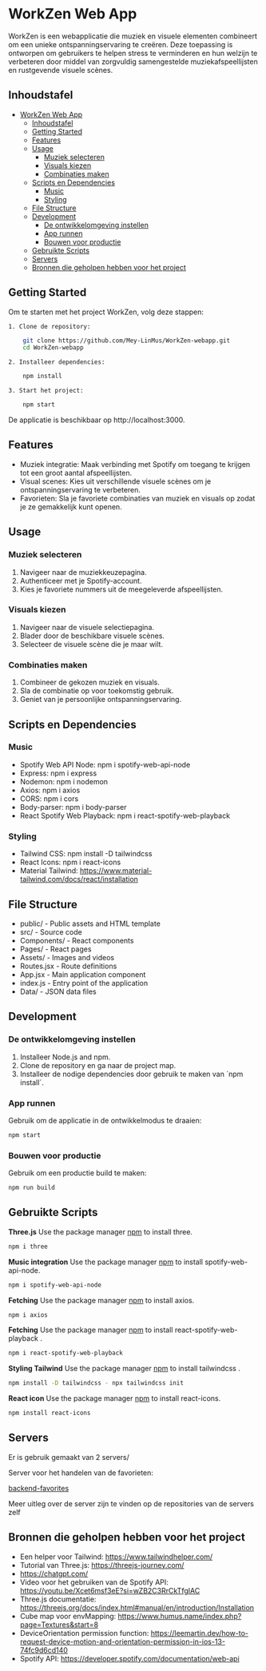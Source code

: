 # WorkZen Web App

WorkZen is een webapplicatie die muziek en visuele elementen combineert om een unieke ontspanningservaring te creëren. Deze toepassing is ontworpen om gebruikers te helpen stress te verminderen en hun welzijn te verbeteren door middel van zorgvuldig samengestelde muziekafspeellijsten en rustgevende visuele scènes.

## Inhoudstafel

- [WorkZen Web App](#workzen-web-app)
  - [Inhoudstafel](#inhoudstafel)
  - [Getting Started](#getting-started)
  - [Features](#features)
  - [Usage](#usage)
    - [Muziek selecteren](#muziek-selecteren)
    - [Visuals kiezen](#visuals-kiezen)
    - [Combinaties maken](#combinaties-maken)
  - [Scripts en Dependencies](#scripts-en-dependencies)
    - [Music](#music)
    - [Styling](#styling)
  - [File Structure](#file-structure)
  - [Development](#development)
    - [De ontwikkelomgeving instellen](#de-ontwikkelomgeving-instellen)
    - [App runnen](#app-runnen)
    - [Bouwen voor productie](#bouwen-voor-productie)
  - [Gebruikte Scripts](#gebruikte-scripts)
  - [Servers](#servers)
  - [Bronnen die geholpen hebben voor het project](#bronnen-die-geholpen-hebben-voor-het-project)

## Getting Started

Om te starten met het project WorkZen, volg deze stappen:

    1. Clone de repository:

```bash
    git clone https://github.com/Mey-LinMus/WorkZen-webapp.git
    cd WorkZen-webapp
```
    2. Installeer dependencies:

```bash
    npm install
 ```

    3. Start het project:

```bash
    npm start
 ```

De applicatie is beschikbaar op http://localhost:3000.

## Features

- Muziek integratie: Maak verbinding met Spotify om toegang te krijgen tot een groot aantal afspeellijsten.
- Visual scenes: Kies uit verschillende visuele scènes om je ontspanningservaring te verbeteren.
- Favorieten: Sla je favoriete combinaties van muziek en visuals op zodat je ze gemakkelijk kunt openen.

## Usage

### Muziek selecteren

1. Navigeer naar de muziekkeuzepagina.
2. Authenticeer met je Spotify-account.
3. Kies je favoriete nummers uit de meegeleverde afspeellijsten.

### Visuals kiezen

1. Navigeer naar de visuele selectiepagina.
2. Blader door de beschikbare visuele scènes.
3. Selecteer de visuele scène die je maar wilt.

### Combinaties maken

1. Combineer de gekozen muziek en visuals.
2. Sla de combinatie op voor toekomstig gebruik.
3. Geniet van je persoonlijke ontspanningservaring.

## Scripts en Dependencies

### Music

- Spotify Web API Node: npm i spotify-web-api-node
- Express: npm i express
- Nodemon: npm i nodemon
- Axios: npm i axios
- CORS: npm i cors
- Body-parser: npm i body-parser
- React Spotify Web Playback: npm i react-spotify-web-playback

### Styling

- Tailwind CSS: npm install -D tailwindcss
- React Icons: npm i react-icons
- Material Tailwind: https://www.material-tailwind.com/docs/react/installation

## File Structure

- public/ - Public assets and HTML template
- src/ - Source code
- Components/ - React components
- Pages/ - React pages
- Assets/ - Images and videos
- Routes.jsx - Route definitions
- App.jsx - Main application component
- index.js - Entry point of the application
- Data/ - JSON data files

## Development

### De ontwikkelomgeving instellen

1. Installeer Node.js and npm.
2. Clone de repository en ga naar de project map.
3. Installeer de nodige dependencies door gebruik te maken van ´npm install´.

### App runnen

Gebruik om de applicatie in de ontwikkelmodus te draaien:

```bash
npm start
```

### Bouwen voor productie

Gebruik om een productie build te maken:

```bash
npm run build
```

## Gebruikte Scripts

**Three.js**
Use the package manager [npm](https://www.npmjs.com/package/three) to install three.

```bash
npm i three
```

**Music integration**
Use the package manager [npm](https://www.npmjs.com/package/spotify-web-api-node) to install spotify-web-api-node.

```bash
npm i spotify-web-api-node
```

**Fetching**
Use the package manager [npm](https://www.npmjs.com/package/axios) to install axios.

```bash
npm i axios
```

**Fetching**
Use the package manager [npm](https://www.npmjs.com/package/react-spotify-web-playback) to install react-spotify-web-playback .

```bash
npm i react-spotify-web-playback
```

**Styling Tailwind**
Use the package manager [npm](https://tailwindcss.com/docs/installation) to install tailwindcss .

```bash
npm install -D tailwindcss - npx tailwindcss init
```

**React icon**
Use the package manager [npm](https://www.npmjs.com/package/react-icon) to install react-icons.

```bash
npm install react-icons
```

## Servers

Er is gebruik gemaakt van 2 servers/

Server voor het handelen van de favorieten:

[backend-favorites](https://github.com/Mey-LinMus/backend-favorites-.git)

Meer uitleg over de server zijn te vinden op de repositories van de servers zelf

## Bronnen die geholpen hebben voor het project

- Een helper voor Tailwind: https://www.tailwindhelper.com/
- Tutorial van Three.js: https://threejs-journey.com/
- https://chatgpt.com/
- Video voor het gebruiken van de Spotify API: https://youtu.be/Xcet6msf3eE?si=wZB2C3RrCkTfgIAC
- Three.js documentatie: https://threejs.org/docs/index.html#manual/en/introduction/Installation
- Cube map voor envMapping: https://www.humus.name/index.php?page=Textures&start=8
- DeviceOrientation permission function: https://leemartin.dev/how-to-request-device-motion-and-orientation-permission-in-ios-13-74fc9d6cd140
- Spotify API: https://developer.spotify.com/documentation/web-api

